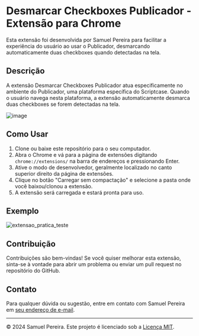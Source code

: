 # Desmarcar Checkboxes Publicador - Extensão para Chrome

Esta extensão foi desenvolvida por Samuel Pereira para facilitar a experiência do usuário ao usar o Publicador, desmarcando automaticamente duas checkboxes quando detectadas na tela.

## Descrição

A extensão Desmarcar Checkboxes Publicador atua especificamente no ambiente do Publicador, uma plataforma específica do Scriptcase. Quando o usuário navega nesta plataforma, a extensão automaticamente desmarca duas checkboxes se forem detectadas na tela.

![image](https://github.com/Oldp1e/sc_deploy_helper/assets/28911186/51a6f514-bcf0-4cc7-b9d2-61c5f0c49ebe)


## Como Usar

1. Clone ou baixe este repositório para o seu computador.
2. Abra o Chrome e vá para a página de extensões digitando `chrome://extensions/` na barra de endereços e pressionando Enter.
3. Ative o modo de desenvolvedor, geralmente localizado no canto superior direito da página de extensões.
4. Clique no botão "Carregar sem compactação" e selecione a pasta onde você baixou/clonou a extensão.
5. A extensão será carregada e estará pronta para uso.
## Exemplo
![extensao_pratica_teste](https://github.com/Oldp1e/sc_deploy_helper/assets/28911186/1075d9f2-c7c8-4c7f-9790-0ae538e09c76)

## Contribuição

Contribuições são bem-vindas! Se você quiser melhorar esta extensão, sinta-se à vontade para abrir um problema ou enviar um pull request no repositório do GitHub.

## Contato

Para qualquer dúvida ou sugestão, entre em contato com Samuel Pereira em [seu endereço de e-mail](oldp1e.professional.contact@gmail.com.com).

---

© 2024 Samuel Pereira. Este projeto é licenciado sob a [Licença MIT](LICENSE).

